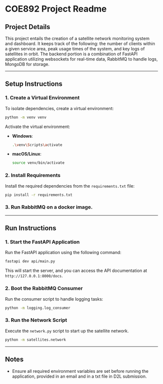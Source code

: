 # COE892 Project Readme

## Project Details
This project entails the creation of a satellite network monitoring system and dashboard.  It keeps track of the following: the number of clients within a given service area, peak usage times of the system, and key logs of satellites in orbit. The backend portion is a combination of FastAPI application utilizing websockets for real-time data, RabbitMQ to handle logs, MongoDB for storage.

---

## Setup Instructions

### 1. Create a Virtual Environment
To isolate dependencies, create a virtual environment:
```bash
python -m venv venv
```

Activate the virtual environment:
- **Windows**:
    ```bash
    .\venv\Scripts\activate
    ```
- **macOS/Linux**:
    ```bash
    source venv/bin/activate
    ```

### 2. Install Requirements
Install the required dependencies from the `requirements.txt` file:
```bash
pip install -r requirements.txt
```
### 3. Run RabbitMQ on a docker image.
---

## Run Instructions

### 1. Start the FastAPI Application
Run the FastAPI application using the following command:
```bash
fastapi dev api/main.py
```
This will start the server, and you can access the API documentation at `http://127.0.0.1:8000/docs`.

### 2. Boot the RabbitMQ Consumer
Run the consumer script to handle logging tasks:
```bash
python -m logging.log_consumer
```

### 3. Run the Network Script
Execute the `network.py` script to start up the satellite network.
```bash
python -m satellites.network
```

---

## Notes
- Ensure all required environment variables are set before running the application, provided in an email and in a txt file in D2L submission.
